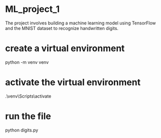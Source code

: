 # ML_project_1
The project involves building a machine learning model using TensorFlow and the MNIST dataset to recognize handwritten digits.

# create a virtual environment 
python -m venv venv
# activate the virtual environment
.\venv\Scripts\activate
# run the file 
python digits.py

